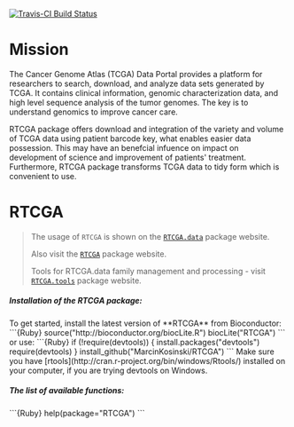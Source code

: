 [![Travis-CI Build Status](https://travis-ci.org/MarcinKosinski/RTCGA.svg?branch=master)](https://travis-ci.org/MarcinKosinski/RTCGA)

# Mission

The Cancer Genome Atlas (TCGA) Data Portal provides a platform for researchers to search, download, and analyze data sets generated by TCGA. It contains clinical information, genomic characterization data, and high level sequence analysis of the tumor genomes. The key is to understand genomics to improve cancer care. 

RTCGA package offers download and integration of the variety and volume of TCGA data using patient barcode key, what enables easier data possession. This may have an benefcial infuence on impact on development of science and improvement of patients' treatment. Furthermore, RTCGA package transforms TCGA data to tidy form which is convenient to use.

# RTCGA

>
> The usage of `RTCGA` is shown on the [`RTCGA.data`](https://github.com/mi2-warsaw/RTCGA.data) package website.
>
> Also visit the [`RTCGA`](https://github.com/MarcinKosinski/RTCGA) package website. 
>
> Tools for RTCGA.data family management and processing - visit [`RTCGA.tools`](https://github.com/mi2-warsaw/RTCGA.tools) package website.
>

<h5> Installation of the RTCGA package: </h5>
To get started, install the latest version of **RTCGA** from Bioconductor:
```{Ruby}
source("http://bioconductor.org/biocLite.R")
biocLite("RTCGA")
```
or use:
```{Ruby}
if (!require(devtools)) {
    install.packages("devtools")
    require(devtools)
}
install_github("MarcinKosinski/RTCGA")
```
Make sure you have [rtools](http://cran.r-project.org/bin/windows/Rtools/) installed on your computer, if you are trying devtools on Windows.

<h5> The list of available functions: </h5>
```{Ruby}
help(package="RTCGA")
```



